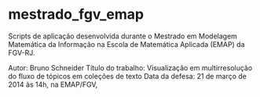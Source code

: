 mestrado_fgv_emap
=================

Scripts de aplicação desenvolvida durante o Mestrado em Modelagem Matemática da Informação na Escola de Matemática Aplicada (EMAP) da FGV-RJ.

Autor: Bruno Schneider
Título do trabalho: Visualização em multirresolução do fluxo de tópicos em coleções de texto
Data da defesa: 21 de março de 2014 às 14h, na EMAP/FGV,
